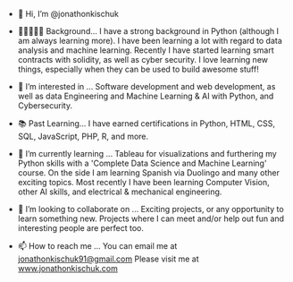 - 👋 Hi, I’m @jonathonkischuk
- 👨🏿‍🤝‍👨🏿 Background...
      I have a strong background in Python (although I am always learning more).
      I have been learning a lot with regard to data analysis and machine learning.
      Recently I have started learning smart contracts with solidity, as well as cyber security.
      I love learning new things, especially when they can be used to build awesome stuff!
      
- 👀 I’m interested in ...
      Software development and web development, as well as 
      data Engineering and Machine Learning & AI with Python,
      and Cybersecurity.

- 📚 Past Learning...
      I have earned certifications in Python, HTML, CSS, SQL,
      JavaScript, PHP, R, and more.
      


- 🌱 I’m currently learning ...
      Tableau for visualizations and
      furthering my Python skills with a 'Complete Data Science and Machine Learning' course.
      On the side I am learning Spanish via Duolingo and many other exciting topics. Most recently I have been learning Computer Vision, other AI skills, and electrical & mechanical engineering.


- 💞️ I’m looking to collaborate on ...
      Exciting projects, or
      any opportunity to learn something new.
      Projects where I can meet and/or help out fun and interesting people are perfect too.



- 📫 How to reach me ...
      You can email me at jonathonkischuk91@gmail.com
      Please visit me at www.jonathonkischuk.com
            



<!---
jonathonkischuk/jonathonkischuk is a ✨ special ✨ repository because its `README.md` (this file) appears on your GitHub profile.
You can click the Preview link to take a look at your changes.
--->
